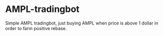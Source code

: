 # AMPL-tradingbot
Simple AMPL tradingbot, just buying AMPL when price is above 1 dollar in order to farm positive rebase.
